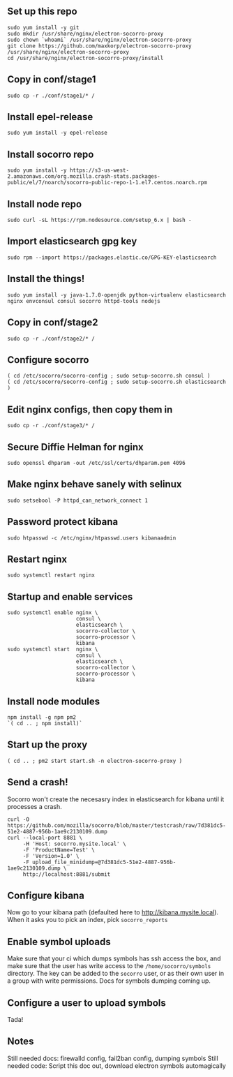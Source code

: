 ## Set up this repo
```
sudo yum install -y git
sudo mkdir /usr/share/nginx/electron-socorro-proxy
sudo chown `whoami` /usr/share/nginx/electron-socorro-proxy
git clone https://github.com/maxkorp/electron-socorro-proxy /usr/share/nginx/electron-socorro-proxy
cd /usr/share/nginx/electron-socorro-proxy/install
```

## Copy in conf/stage1
`sudo cp -r ./conf/stage1/* /`

## Install epel-release
`sudo yum install -y epel-release`

## Install socorro repo
`sudo yum install -y https://s3-us-west-2.amazonaws.com/org.mozilla.crash-stats.packages-public/el/7/noarch/socorro-public-repo-1-1.el7.centos.noarch.rpm`

## Install node repo
`sudo curl -sL https://rpm.nodesource.com/setup_6.x | bash -`

## Import elasticsearch gpg key
`sudo rpm --import https://packages.elastic.co/GPG-KEY-elasticsearch`

## Install the things!
`sudo yum install -y java-1.7.0-openjdk python-virtualenv elasticsearch nginx envconsul consul socorro httpd-tools nodejs`

## Copy in conf/stage2
`sudo cp -r ./conf/stage2/* /`

## Configure socorro
```
( cd /etc/socorro/socorro-config ; sudo setup-socorro.sh consul )
( cd /etc/socorro/socorro-config ; sudo setup-socorro.sh elasticsearch )
```

## Edit nginx configs, then copy them in
`sudo cp -r ./conf/stage3/* /`

## Secure Diffie Helman for nginx
`sudo openssl dhparam -out /etc/ssl/certs/dhparam.pem 4096`

## Make nginx behave sanely with selinux
`sudo setsebool -P httpd_can_network_connect 1`

## Password protect kibana
`sudo htpasswd -c /etc/nginx/htpasswd.users kibanaadmin`

## Restart nginx
`sudo systemctl restart nginx`

## Startup and enable services
```
sudo systemctl enable nginx \
                      consul \
                      elasticsearch \
                      socorro-collector \
                      socorro-processor \
                      kibana
sudo systemctl start  nginx \
                      consul \
                      elasticsearch \
                      socorro-collector \
                      socorro-processor \
                      kibana
```

## Install node modules
```
npm install -g npm pm2
`( cd .. ; npm install)`
```

## Start up the proxy
`( cd .. ; pm2 start start.sh -n electron-socorro-proxy )`

## Send a crash!
Socorro won't create the necesasry index in elasticsearch for kibana until it processes a crash.
```
curl -O https://github.com/mozilla/socorro/blob/master/testcrash/raw/7d381dc5-51e2-4887-956b-1ae9c2130109.dump
curl --local-port 8881 \
     -H 'Host: socorro.mysite.local' \
     -F 'ProductName=Test' \
     -F 'Version=1.0' \
     -F upload_file_minidump=@7d381dc5-51e2-4887-956b-1ae9c2130109.dump \
     http://localhost:8881/submit
```

## Configure kibana
Now go to your kibana path (defaulted here to http://kibana.mysite.local).
When it asks you to pick an index, pick `socorro_reports`

## Enable symbol uploads
Make sure that your ci which dumps symbols has ssh access the box, and make sure that the user has write access to the `/home/socorro/symbols` directory. The key can be added to the `socorro` user, or as their own user in a group with write permissions. Docs for symbols dumping coming up.

## Configure a user to upload symbols
Tada!

## Notes
Still needed docs: firewalld config, fail2ban config, dumping symbols
Still needed code: Script this doc out, download electron symbols automagically
